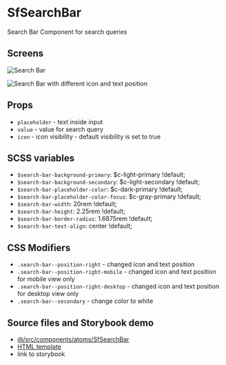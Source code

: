 # SfSearchBar
Search Bar Component for search queries
## Screens

![Search Bar](https://user-images.githubusercontent.com/34887212/57677851-197e7c80-7628-11e9-96c4-b794d797ed8d.png)

![Search Bar with different icon and text position ](https://user-images.githubusercontent.com/34887212/57677827-0d92ba80-7628-11e9-9fb1-57b5ce5b4d8d.png)

## Props
- `placeholder` - text inside input 
- `value` - value for search query
- `icon` - icon visibility - default visibility is set to true

## SCSS variables

- `$search-bar-background-primary`: $c-light-primary !default;
- `$search-bar-background-secondary`: $c-light-secondary !default;
- `$search-bar-placeholder-color`: $c-dark-primary !default;
- `$search-bar-placeholder-color-focus`: $c-gray-primary !default;
- `$search-bar-width`: 20rem !default;
- `$search-bar-height`: 2.25rem !default;
- `$search-bar-border-radius`: 1.6875rem !default;
- `$search-bar-text-align`: center !default;

## CSS Modifiers

- `.search-bar--position-right` - changed icon and text position
- `.search-bar--position-right-mobile` - changed icon and text position for mobile view only
- `.search-bar--position-right-desktop` - changed icon and text position for desktop view only
- `.search-bar--secondary` - change color to white

## Source files and Storybook demo

- [@/src/components/atoms/SfSearchBar](https://github.com/DivanteLtd/storefront-ui/tree/master/src/components/atoms/SfSearchBar)
- [HTML template](https://github.com/DivanteLtd/storefront-ui/tree/master/src/components/atoms/SfSearchBar/SfSearchBar.html)
- link to storybook

